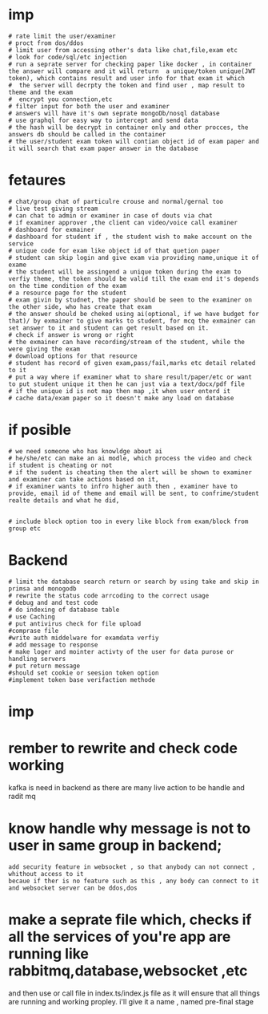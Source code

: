 # imp

    # rate limit the user/examiner
    # proct from dos/ddos
    # limit user from accessing other's data like chat,file,exam etc
    # look for code/sql/etc injection
    # run a seprate server for checking paper like docker , in container the answer will compare and it will return  a unique/token unique(JWT token), which contains result and user info for that exam it which
    #  the server will decrpty the token and find user , map result to theme and the exam
    #  encrypt you connection,etc
    # filter input for both the user and examiner
    # answers will have it's own seprate mongoDb/nosql database
    # use graphql for easy way to intercept and send data
    # the hash will be decrypt in container only and other procces, the answers db should be called in the container
    # the user/student exam token will contian object id of exam paper and it will search that exam paper answer in the database

# fetaures

    # chat/group chat of particulre crouse and normal/gernal too
    # live test giving stream
    # can chat to admin or examiner in case of douts via chat 
    # if examiner approver ,the client can video/voice call examiner
    # dashboard for exmainer
    # dashboard for student if , the student wish to make account on the service
    # unique code for exam like object id of that quetion paper
    # student can skip login and give exam via providing name,unique it of exame
    # the student will be assingend a unique token during the exam to verfiy theme, the token should be valid till the exam end it's depends on the time condition of the exam
    # a resource page for the student 
    # exam givin by studnet, the paper should be seen to the examiner on the other side, who has create that exam
    # the answer should be cheked using ai(optional, if we have budget for that)/ by exmainer to give marks to student, for mcq the exmainer can set answer to it and student can get result based on it.
    # check if answer is wrong or right
    # the exmainer can have recording/stream of the student, while the were giving the exam
    # download options for that resource 
    # student has record of given exam,pass/fail,marks etc detail related to it
    # put a way where if examiner what to share result/paper/etc or want to put student unique it then he can just via a text/docx/pdf file
    # if the unique id is not map then map ,it when user enterd it 
    # cache data/exam paper so it doesn't make any load on database  

# if posible

    # we need someone who has knowldge about ai 
    # he/she/etc can make an ai modle, which process the video and check if student is cheating or not
    # if the sudent is cheating then the alert will be shown to examiner and examiner can take actions based on it,
    # if examiner wants to infro higher auth then , examiner have to provide, email id of theme and email will be sent, to confrime/student realte details and what he did,


    # include block option too in every like block from exam/block from group etc

# Backend

    # limit the database search return or search by using take and skip in primsa and monogodb
    # rewrite the status code arrcoding to the correct usage
    # debug and and test code 
    # do indexing of database table 
    # use Caching
    # put antivirus check for file upload
    #comprase file
    #write auth middelware for examdata verfiy
    # add message to response 
    # make loger and mointer activty of the user for data purose or handling servers
    # put return message
    #should set cookie or seesion token option
    #implement token base verifaction methode

# imp

# rember to rewrite and check code working
kafka is need in backend as there are many live action to be handle
and radit mq



# know handle why message is not to user in same group in backend;
    add security feature in websocket , so that anybody can not connect , whithout access to it 
    becaue if ther is no feature such as this , any body can connect to it and websocket server can be ddos,dos


# make a seprate file which, checks if all the services of you're app are running like rabbitmq,database,websocket ,etc 
and then use or call file in index.ts/index.js file as it will ensure that all things are running and working propley.
i'll give it a name , named pre-final stage